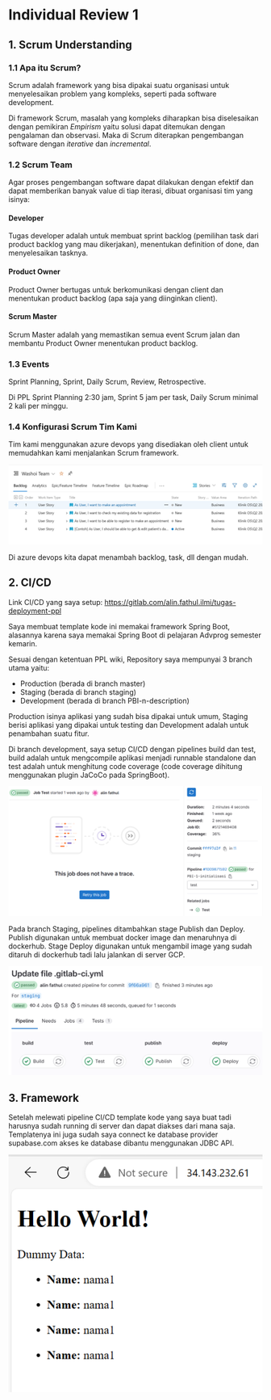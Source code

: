 # Individual Review 1

## 1. Scrum Understanding

### 1.1 Apa itu Scrum?
Scrum adalah framework yang bisa dipakai suatu organisasi untuk menyelesaikan problem yang kompleks, seperti pada software development.

Di framework Scrum, masalah yang kompleks diharapkan bisa diselesaikan dengan pemikiran *Empirism* yaitu solusi dapat ditemukan dengan pengalaman dan observasi. Maka di Scrum diterapkan pengembangan software dengan *iterative* dan *incremental*.

### 1.2 Scrum Team
Agar proses pengembangan software dapat dilakukan dengan efektif dan dapat memberikan banyak value di tiap iterasi, dibuat organisasi tim yang isinya:

#### Developer
Tugas developer adalah untuk membuat sprint backlog (pemilihan task dari product backlog yang mau dikerjakan), menentukan definition of done, dan menyelesaikan tasknya.

#### Product Owner
Product Owner bertugas untuk berkomunikasi dengan client dan menentukan product backlog (apa saja yang diinginkan client).

#### Scrum Master
Scrum Master adalah yang memastikan semua event Scrum jalan dan membantu Product Owner menentukan product backlog.

### 1.3 Events
Sprint Planning, Sprint, Daily Scrum, Review, Retrospective.

Di PPL Sprint Planning 2:30 jam, Sprint 5 jam per task, Daily Scrum minimal 2 kali per minggu.

### 1.4 Konfigurasi Scrum Tim Kami
Tim kami menggunakan azure devops yang disediakan oleh client untuk memudahkan kami menjalankan Scrum framework.

![devops](/img/img1.png)

Di azure devops kita dapat menambah backlog, task, dll dengan mudah.

## 2. CI/CD
Link CI/CD yang saya setup: https://gitlab.com/alin.fathul.ilmi/tugas-deployment-ppl

Saya membuat template kode ini memakai framework Spring Boot, alasannya karena saya memakai Spring Boot di pelajaran Advprog semester kemarin.

Sesuai dengan ketentuan PPL wiki, Repository saya mempunyai 3 branch utama yaitu:

- Production (berada di branch master)
- Staging (berada di branch staging)
- Development (berada di branch PBI-n-description)

Production isinya aplikasi yang sudah bisa dipakai untuk umum, Staging berisi aplikasi yang dipakai untuk testing dan Development adalah untuk penambahan suatu fitur.

Di branch development, saya setup CI/CD dengan pipelines build dan test, build adalah untuk mengcompile aplikasi menjadi runnable standalone dan test adalah untuk menghitung code coverage (code coverage dihitung menggunakan plugin JaCoCo pada SpringBoot).

![hasil test branch development](/img/img2.png)

Pada branch Staging, pipelines ditambahkan stage Publish dan Deploy. Publish digunakan untuk membuat docker image dan menaruhnya di dockerhub. Stage Deploy digunakan untuk mengambil image yang sudah ditaruh di dockerhub tadi lalu jalankan di server GCP.

![hasil pipeline branch staging](/img/img3.png)

## 3. Framework
Setelah melewati pipeline CI/CD template kode yang saya buat tadi harusnya sudah running di server dan dapat diakses dari mana saja. Templatenya ini juga sudah saya connect ke database provider supabase.com akses ke database dibantu menggunakan JDBC API.

![hasil deploy branch staging](/img/img4.png)